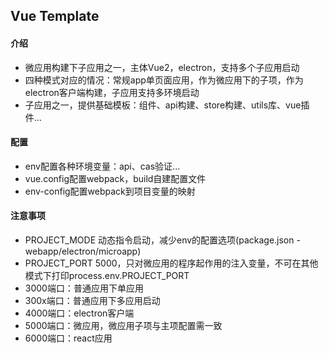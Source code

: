 ## Vue Template

#### 介绍

- 微应用构建下子应用之一，主体Vue2，electron，支持多个子应用启动
- 四种模式对应的情况：常规app单页面应用，作为微应用下的子项，作为electron客户端构建，子应用支持多环境启动
- 子应用之一，提供基础模板：组件、api构建、store构建、utils库、vue插件...

#### 配置

- env配置各种环境变量：api、cas验证...
- vue.config配置webpack，build自建配置文件
- env-config配置webpack到项目变量的映射

####  注意事项

- PROJECT_MODE 动态指令启动，减少env的配置选项(package.json - webapp/electron/microapp)
- PROJECT_PORT 5000，只对微应用的程序起作用的注入变量，不可在其他模式下打印process.env.PROJECT_PORT
- 3000端口：普通应用下单应用
- 300x端口：普通应用下多应用启动
- 4000端口：electron客户端
- 5000端口：微应用，微应用子项与主项配置需一致
- 6000端口：react应用